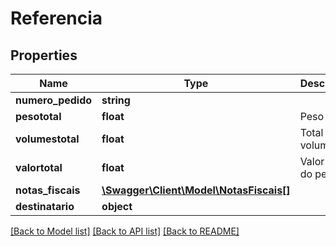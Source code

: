 # Referencia

## Properties
Name | Type | Description | Notes
------------ | ------------- | ------------- | -------------
**numero_pedido** | **string** |  | [optional] 
**pesototal** | **float** | Peso Total | [optional] 
**volumestotal** | **float** | Total de volumes | [optional] 
**valortotal** | **float** | Valor Total do pedido | [optional] 
**notas_fiscais** | [**\Swagger\Client\Model\NotasFiscais[]**](NotasFiscais.md) |  | [optional] 
**destinatario** | **object** |  | [optional] 

[[Back to Model list]](../README.md#documentation-for-models) [[Back to API list]](../README.md#documentation-for-api-endpoints) [[Back to README]](../README.md)


